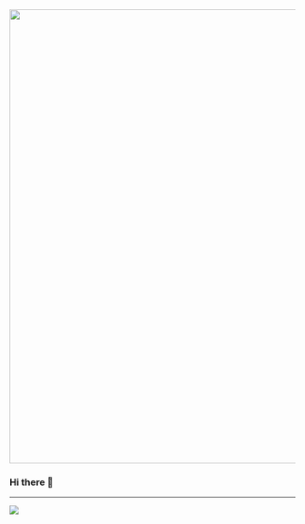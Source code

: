 <div id="header" align="center">
  <img src="https://media.giphy.com/media/v1.Y2lkPTc5MGI3NjExYjFjMTc3ZWJiMzAyNmJjYzA5MDA0ZThkZGI4YTQwYjhjMmNhNDAyNSZlcD12MV9pbnRlcm5hbF9naWZzX2dpZklkJmN0PWc/3o72Fis3O08ru2BqQ8/giphy.gif" width="800"/>
</div>

### Hi there 👋
------------------------------------------------
<!--
**tik-217/tik-217** is a ✨ _special_ ✨ repository because its `README.md` (this file) appears on your GitHub profile.

Here are some ideas to get you started:

- 🔭 I’m currently working on ...
- 🌱 I’m currently learning ...
- 👯 I’m looking to collaborate on ...
- 🤔 I’m looking for help with ...
- 💬 Ask me about ...
- 📫 How to reach me: ...
- 😄 Pronouns: ...
- ⚡ Fun fact: ...
-->
![](https://komarev.com/ghpvc/?username=tik-217&color=blue&style=for-the-badge)


